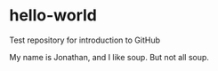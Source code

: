 # hello-world
Test repository for introduction to GitHub

My name is Jonathan, and I like soup. But not all soup.
